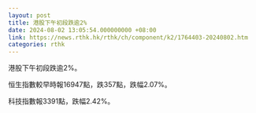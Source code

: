 ```yaml
---
layout: post
title: 港股下午初段跌逾2%
date: 2024-08-02 13:05:54.000000000 +08:00
link: https://news.rthk.hk/rthk/ch/component/k2/1764403-20240802.htm
categories: rthk
---
```


港股下午初段跌逾2%。

恒生指數較早時報16947點，跌357點，跌幅2.07%。

科技指數報3391點，跌幅2.42%。
